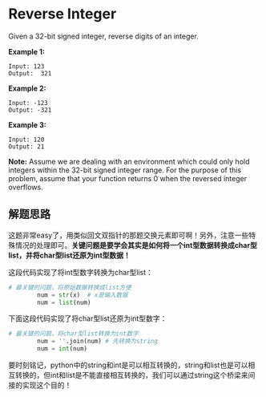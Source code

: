 # Reverse Integer #
Given a 32-bit signed integer, reverse digits of an integer.

**Example 1:**
```
Input: 123
Output:  321
```
**Example 2:**
```
Input: -123
Output: -321
```
**Example 3:**
```
Input: 120
Output: 21
```
**Note:**
Assume we are dealing with an environment which could only hold integers within the 32-bit signed integer range. For the purpose of this problem, assume that your function returns 0 when the reversed integer overflows. 

## 解题思路 ##
这题非常easy了，用类似回文双指针的那题交换元素即可啊！另外，注意一些特殊情况的处理即可。**关键问题是要学会其实是如何将一个int型数据转换成char型list，并将char型list还原为int型数据！**

这段代码实现了将int型数字转换为char型list：
```python
# 最关键的问题，将原始数据转换成list方便
        num = str(x)  # x是输入数据
        num = list(num)
```
下面这段代码实现了将char型list还原为int型数字：
```python
# 最关键的问题，将char型list转换为int数字
        num = ''.join(num) # 先转换为string
        num = int(num)
```
要时刻铭记，python中的string和int是可以相互转换的，string和list也是可以相互转换的，但int和list是不能直接相互转换的，我们可以通过string这个桥梁来间接的实现这个目的！

